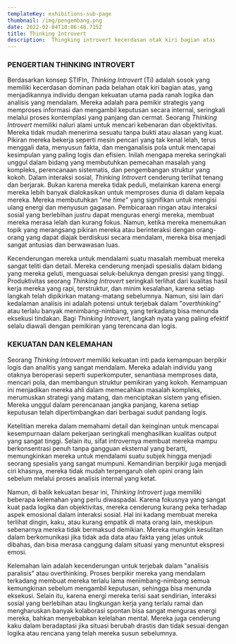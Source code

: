 ```yaml
---
templateKey: exhibitions-sub-page
thumbnail: /img/pengembang.png
date: 2022-02-04T10:06:48.715Z
title: Thinking Introvert
description:  Thingking introvert kecerdasan otak kiri bagian atas
---
```


<!-- ![clay-images-15](/img/personal.png)

![clay-images-15](/img/familly.png) -->



### PENGERTIAN THINKING INTROVERT

Berdasarkan konsep STIFIn, *Thinking Introvert* (Ti) adalah sosok yang memiliki kecerdasan dominan pada belahan otak kiri bagian atas, yang menjadikannya individu dengan kekuatan utama pada ranah logika dan analisis yang mendalam. Mereka adalah para pemikir strategis yang memproses informasi dan mengambil keputusan secara internal, seringkali melalui proses kontemplasi yang panjang dan cermat.
Seorang *Thinking Introvert* memiliki naluri alami untuk mencari kebenaran dan objektivitas. Mereka tidak mudah menerima sesuatu tanpa bukti atau alasan yang kuat. Pikiran mereka bekerja seperti mesin pencari yang tak kenal lelah, terus menggali data, menyusun fakta, dan menganalisis pola untuk mencapai kesimpulan yang paling logis dan efisien. Inilah mengapa mereka seringkali unggul dalam bidang yang membutuhkan pemecahan masalah yang kompleks, perencanaan sistematis, dan pengembangan struktur yang kokoh.
Dalam interaksi sosial, *Thinking Introvert* cenderung terlihat tenang dan berjarak. Bukan karena mereka tidak peduli, melainkan karena energi mereka lebih banyak dialokasikan untuk memproses dunia di dalam kepala mereka. Mereka membutuhkan "*me time*" yang signifikan untuk mengisi ulang energi dan menyusun gagasan. Pembicaraan ringan atau interaksi sosial yang berlebihan justru dapat menguras energi mereka, membuat mereka merasa lelah dan kurang fokus. Namun, ketika mereka menemukan topik yang merangsang pikiran mereka atau berinteraksi dengan orang-orang yang dapat diajak berdiskusi secara mendalam, mereka bisa menjadi sangat antusias dan berwawasan luas.

Kecenderungan mereka untuk mendalami suatu masalah membuat mereka sangat teliti dan detail. Mereka cenderung menjadi spesialis dalam bidang yang mereka geluti, menguasai seluk-beluknya dengan presisi yang tinggi. Produktivitas seorang *Thinking Introvert* seringkali terlihat dari kualitas hasil kerja mereka yang rapi, terstruktur, dan minim kesalahan, karena setiap langkah telah dipikirkan matang-matang sebelumnya. Namun, sisi lain dari kedalaman analisis ini adalah potensi untuk terjebak dalam "*overthinking*" atau terlalu banyak menimbang-nimbang, yang terkadang bisa menunda eksekusi tindakan. Bagi *Thinking Introvert*, langkah nyata yang paling efektif selalu diawali dengan pemikiran yang terencana dan logis.

### KEKUATAN DAN KELEMAHAN

Seorang *Thinking Introvert* memiliki kekuatan inti pada kemampuan berpikir logis dan analitis yang sangat mendalam. Mereka adalah individu yang otaknya beroperasi seperti superkomputer, senantiasa memproses data, mencari pola, dan membangun struktur pemikiran yang kokoh. Kemampuan ini menjadikan mereka ahli dalam memecahkan masalah kompleks, merumuskan strategi yang matang, dan menciptakan sistem yang efisien. Mereka unggul dalam perencanaan jangka panjang, karena setiap keputusan telah dipertimbangkan dari berbagai sudut pandang logis. 

Ketelitian mereka dalam memahami detail dan keinginan untuk mencapai kesempurnaan dalam pekerjaan seringkali menghasilkan kualitas output yang sangat tinggi. Selain itu, sifat introvernya membuat mereka mampu berkonsentrasi penuh tanpa gangguan eksternal yang berarti, memungkinkan mereka untuk mendalami suatu subjek hingga menjadi seorang spesialis yang sangat mumpuni. Kemandirian berpikir juga menjadi ciri khasnya, mereka tidak mudah terpengaruh oleh opini orang lain sebelum melalui proses analisis internal yang ketat.

Namun, di balik kekuatan besar ini, *Thinking Introvert* juga memiliki beberapa kelemahan yang perlu diwaspadai. Karena fokusnya yang sangat kuat pada logika dan objektivitas, mereka cenderung kurang peka terhadap aspek emosional dalam interaksi sosial. Hal ini kadang membuat mereka terlihat dingin, kaku, atau kurang empatik di mata orang lain, meskipun sebenarnya mereka tidak bermaksud demikian. Mereka mungkin kesulitan dalam berkomunikasi jika tidak ada data atau fakta yang jelas untuk dibahas, dan bisa merasa canggung dalam situasi yang menuntut ekspresi emosi. 

Kelemahan lain adalah kecenderungan untuk terjebak dalam "analisis paralisis" atau overthinking. Proses berpikir mereka yang mendalam terkadang membuat mereka terlalu lama menimbang-nimbang semua kemungkinan sebelum mengambil keputusan, sehingga bisa menunda eksekusi. Selain itu, karena energi mereka terisi saat sendirian, interaksi sosial yang berlebihan atau lingkungan kerja yang terlalu ramai dan mengharuskan banyak kolaborasi spontan bisa sangat menguras energi mereka, bahkan menyebabkan kelelahan mental. Mereka juga cenderung kaku dalam beradaptasi jika situasi berubah drastis dan tidak sesuai dengan logika atau rencana yang telah mereka susun sebelumnya.
